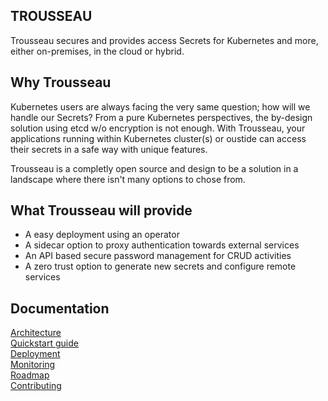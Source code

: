 ## TROUSSEAU

Trousseau secures and provides access Secrets for Kubernetes and more, either on-premises, in the cloud or hybrid.

## Why Trousseau

Kubernetes users are always facing the very same question; how will we handle our Secrets? From a pure Kubernetes
perspectives, the by-design solution using etcd w/o encryption is not enough. 
With Trousseau, your applications running within Kubernetes cluster(s) or oustide can access their secrets in a safe
way with unique features. 

Trousseau is a completly open source and design to be a solution in a landscape where there isn't many options to chose from. 

## What Trousseau will provide

* A easy deployment using an operator
* A sidecar option to proxy authentication towards external services
* An API based secure password management for CRUD activities
* A zero trust option to generate new secrets and configure remote services 

## Documentation 

[Architecture](./001-architecture.html) <br>
[Quickstart guide](./002-quickstart.html) <br>
[Deployment](./003-deployment.html) <br>
[Monitoring](./004-monitoring.html) <br>
[Roadmap](./005-roadmap.html) <br>
[Contributing](./006-contributing.html) <br>
